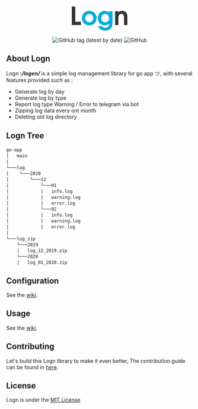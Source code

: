 <p align="center">
    <img src="logo.png" width="150"></img>
</p>

<div align="center">

![GitHub tag (latest by date)](https://img.shields.io/github/v/tag/ibnumardini/logn)
![GitHub](https://img.shields.io/github/license/ibnumardini/logn)

</div>

## About Logn
Logn <em><strong>:/logen/</strong></em> is a simple log management library for go app ツ, with several features provided such as :

- Generate log by day
- Generate log by type
- Report log type Warning / Error to telegram via bot
- Zipping log data every ont month
- Deleting old log directory

## Logn Tree
```
go-app
│   main
|
└───log
|    └───2020
|        └───12
|            └───01
|            |   info.log
|            |   warning.log
|            |   error.log
|            └───02
|            |   info.log
|            |   warning.log
|            |   error.log
|
└───log_zip
    └───2019
    |   log_12_2019.zip
    └───2020
    |   log_01_2020.zip
```

## Configuration
See the [wiki](https://github.com/ibnumardini/logn/wiki).

## Usage
See the [wiki](https://github.com/ibnumardini/logn/wiki).

## Contributing
Let's build this Logn library to make it even better, The contribution guide can be found in [here](/ibnumardini/logn/CONTRIBUTIONS.md).

## License
Logn is under the [MIT License](LICENSE.md)
